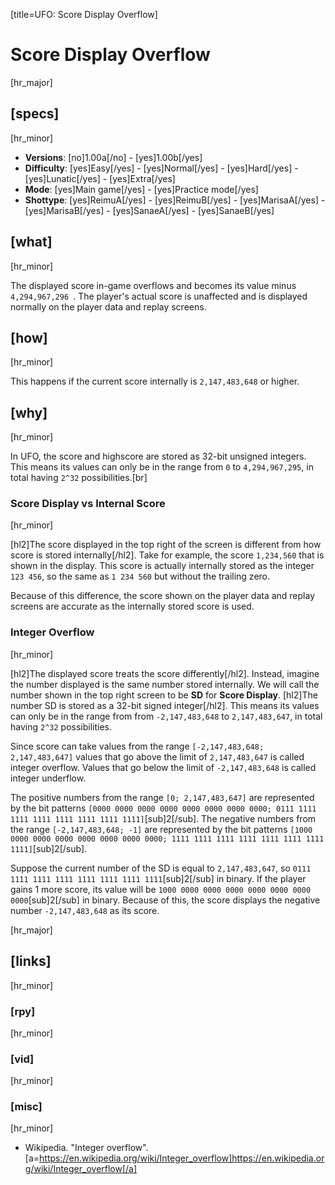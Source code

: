 [title=UFO: Score Display Overflow]
# Score Display Overflow

[hr_major] 
## [specs]
[hr_minor]  

* **Versions**: [no]1.00a[/no] - [yes]1.00b[/yes] 
* **Difficulty**: [yes]Easy[/yes] - [yes]Normal[/yes] - [yes]Hard[/yes] - [yes]Lunatic[/yes] - [yes]Extra[/yes]
* **Mode**: [yes]Main game[/yes] - [yes]Practice mode[/yes]
* **Shottype**: [yes]ReimuA[/yes] - [yes]ReimuB[/yes] - [yes]MarisaA[/yes] - [yes]MarisaB[/yes] - [yes]SanaeA[/yes] - [yes]SanaeB[/yes]

## [what]
[hr_minor]

The displayed score in-game overflows and becomes its value minus ``4,294,967,296 ``. The player's actual score is unaffected and is displayed normally on the player data and replay screens.

## [how]
[hr_minor]

This happens if the current score internally is ``2,147,483,648`` or higher.

## [why]
[hr_minor]

In UFO, the score and highscore are stored as 32-bit unsigned integers. This means its values can only be in the range from ``0`` to ``4,294,967,295``, in total having ``2^32`` possibilities.[br]

### Score Display vs Internal Score
[hr_minor]

[hl2]The score displayed in the top right of the screen is different from how score is stored internally[/hl2]. Take for example, the score ``1,234,560`` that is shown in the display. This score is actually internally stored as the integer ``123 456``, so the same as ``1 234 560`` but without the trailing zero.

Because of this difference, the score shown on the player data and replay screens are accurate as the internally stored score is used.

### Integer Overflow
[hr_minor]

[hl2]The displayed score treats the score differently[/hl2]. Instead, imagine the number displayed is the same number stored internally. We will call the number shown in the top right screen to be **SD** for **Score Display**.
[hl2]The number SD is stored as a 32-bit signed integer[/hl2]. This means its values can only be in the range from from ``-2,147,483,648`` to ``2,147,483,647``, in total having ``2^32`` possibilities.

Since score can take values from the range ``[-2,147,483,648; 2,147,483,647]`` values that go above the limit of ``2,147,483,647`` is called integer overflow. Values that go below the limit of ``-2,147,483,648`` is called integer underflow.

The positive numbers from the range ``[0; 2,147,483,647]`` are represented by the bit patterns ``[0000 0000 0000 0000 0000 0000 0000 0000; 0111 1111 1111 1111 1111 1111 1111 1111]``[sub]2[/sub]. 
The negative numbers from the range ``[-2,147,483,648; -1]`` are represented by the bit patterns ``[1000 0000 0000 0000 0000 0000 0000 0000; 1111 1111 1111 1111 1111 1111 1111 1111]``[sub]2[/sub]. 

Suppose the current number of the SD is equal to ``2,147,483,647``, so ``0111 1111 1111 1111 1111 1111 1111 1111``[sub]2[/sub] in binary. If the player gains 1 more score, its value will be ``1000 0000 0000 0000 0000 0000 0000 0000``[sub]2[/sub] in binary. Because of this, the score displays the negative number ``-2,147,483,648`` as its score.




[hr_major]
## [links]
[hr_minor]
### [rpy]
[hr_minor]
### [vid]
[hr_minor]
### [misc]
[hr_minor]

+ Wikipedia. "Integer overflow". [a=https://en.wikipedia.org/wiki/Integer_overflow]https://en.wikipedia.org/wiki/Integer_overflow[/a]